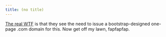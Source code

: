 ```yaml
---
title: (no title)
---
```

<p><a href="https://heartbleed.com/">The real WTF</a> is that they see the need to issue a bootstrap-designed one-page .com domain for this. Now get off my lawn, fapfapfap.</p>